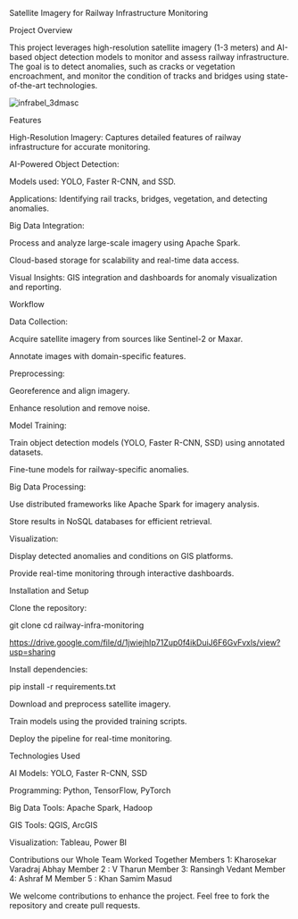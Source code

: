 Satellite Imagery for Railway Infrastructure Monitoring

Project Overview

This project leverages high-resolution satellite imagery (1-3 meters) and AI-based object detection models to monitor and assess railway infrastructure. The goal is to detect anomalies, such as cracks or vegetation encroachment, and monitor the condition of tracks and bridges using state-of-the-art technologies.

![infrabel_3dmasc](https://github.com/user-attachments/assets/9c0dd4eb-cfc3-4aee-8a1b-0c3e8b9b334e)


Features

High-Resolution Imagery: Captures detailed features of railway infrastructure for accurate monitoring.

AI-Powered Object Detection:

Models used: YOLO, Faster R-CNN, and SSD.

Applications: Identifying rail tracks, bridges, vegetation, and detecting anomalies.

Big Data Integration:

Process and analyze large-scale imagery using Apache Spark.

Cloud-based storage for scalability and real-time data access.

Visual Insights: GIS integration and dashboards for anomaly visualization and reporting.

Workflow

Data Collection:

Acquire satellite imagery from sources like Sentinel-2 or Maxar.

Annotate images with domain-specific features.

Preprocessing:

Georeference and align imagery.

Enhance resolution and remove noise.

Model Training:

Train object detection models (YOLO, Faster R-CNN, SSD) using annotated datasets.

Fine-tune models for railway-specific anomalies.

Big Data Processing:

Use distributed frameworks like Apache Spark for imagery analysis.

Store results in NoSQL databases for efficient retrieval.

Visualization:

Display detected anomalies and conditions on GIS platforms.

Provide real-time monitoring through interactive dashboards.

Installation and Setup

Clone the repository:

git clone <repository-url>
cd railway-infra-monitoring

https://drive.google.com/file/d/1jwiejhIp71Zup0f4ikDuiJ6F6GvFvxls/view?usp=sharing


Install dependencies:

pip install -r requirements.txt

Download and preprocess satellite imagery.

Train models using the provided training scripts.

Deploy the pipeline for real-time monitoring.

Technologies Used

AI Models: YOLO, Faster R-CNN, SSD

Programming: Python, TensorFlow, PyTorch

Big Data Tools: Apache Spark, Hadoop

GIS Tools: QGIS, ArcGIS

Visualization: Tableau, Power BI

Contributions
our Whole Team Worked Together 
Members 1: Kharosekar Varadraj Abhay
Member 2 : V Tharun 
Member 3: Ransingh Vedant 
Member 4: Ashraf M
Member 5 : Khan Samim Masud

We welcome contributions to enhance the project. Feel free to fork the repository and create pull requests.
